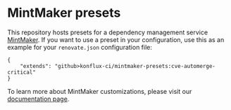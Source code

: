 # MintMaker presets

This repository hosts presets for a dependency management service [MintMaker](https://github.com/konflux-ci/mintmaker).
If you want to use a preset in your configuration, use this as an example for your `renovate.json` configuration file:

```
{
    "extends": "github>konflux-ci/mintmaker-presets:cve-automerge-critical"
}
```

To learn more about MintMaker customizations, please visit our [documentation page](https://konflux.pages.redhat.com/docs/users/mintmaker/user.html).